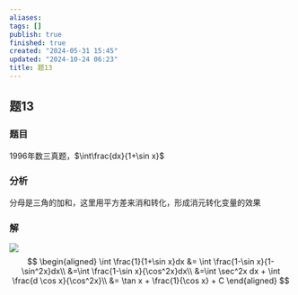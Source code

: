 ```yaml
---
aliases: 
tags: []
publish: true
finished: true
created: "2024-05-31 15:45"
updated: "2024-10-24 06:23"
title: 题13
---
```

## 题13
### 题目
1996年数三真题，$\int\frac{dx}{1+\sin x}$
### 分析
分母是三角的加和，这里用平方差来消和转化，形成消元转化变量的效果
### 解 
![](https://img.hwenyi.tech/202402280021006.webp)
$$
\begin{aligned}
\int \frac{1}{1+\sin x}dx &= \int \frac{1-\sin x}{1-\sin^2x}dx\\
&=\int \frac{1-\sin x}{\cos^2x}dx\\
&=\int \sec^2x dx + \int \frac{d \cos x}{\cos^2x}\\
&= \tan x + \frac{1}{\cos x} + C
\end{aligned}
$$

